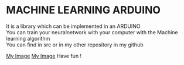 <h1>MACHINE LEARNING ARDUINO</h1>

It is a library which can be implemented in an ARDUINO<br />
You can train your neuralnetwork with your computer with the Machine learning algorithm<br />
You can find in src or in my other repository in my github<br />

[My Image](!documentation/1.png)
[My Image](!documentation/2.png)
Have fun !